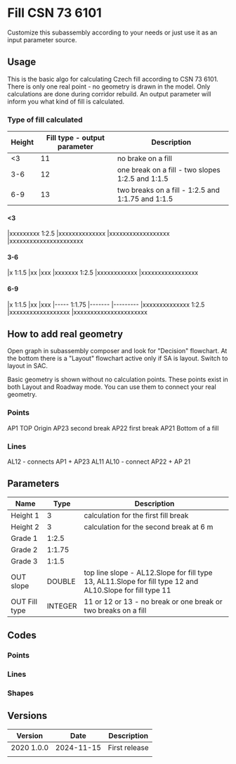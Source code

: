 # Fill CSN 73 6101

Customize this subassembly according to your needs or just use it as an input parameter source.

## Usage

This is the basic algo for calculating Czech fill according to CSN 73 6101.
There is only one real point - no geometry is drawn in the model.
Only calculations are done during corridor rebuild.
An output parameter will inform you what kind of fill is calculated.

### Type of fill calculated

| Height | Fill type - output parameter | Description                                       |
| ------ | ---------------------------- | ------------------------------------------------- |
| <3     | 11                           | no brake on a fill                                |
| 3-6    | 12                           | one break on a fill - two slopes 1:2.5 and 1:1.5  |
| 6-9    | 13                           | two breaks on a fill - 1:2.5 and 1:1.75 and 1:1.5 |

#### <3

|xxxxxxxxx 1:2.5
|xxxxxxxxxxxxxx
|xxxxxxxxxxxxxxxxxx
|xxxxxxxxxxxxxxxxxxxxxx

#### 3-6

|x 1:1.5
|xx
|xxx
|xxxxxxx 1:2.5
|xxxxxxxxxxxx
|xxxxxxxxxxxxxxxxx

#### 6-9

|x 1:1.5
|xx
|xxx
|----- 1:1.75
|-------
|---------
|xxxxxxxxxxxxxx 1:2.5
|xxxxxxxxxxxxxxxxxx
|xxxxxxxxxxxxxxxxxxxxxx

## How to add real geometry

Open graph in subassembly composer and look for "Decision" flowchart. At the bottom there is a "Layout" flowchart active only if SA is layout. Switch to layout in SAC.

Basic geometry is shown without no calculation points. These points exist in both Layout and Roadway mode. You can use them to connect your real geometry.

### Points

AP1 TOP Origin
AP23 second break
AP22 first break
AP21 Bottom of a fill

### Lines

AL12 - connects AP1 + AP23
AL11
AL10 - connect AP22 + AP 21

## Parameters

| Name          | Type    | Description                                                                                               |
| ------------- | ------- | --------------------------------------------------------------------------------------------------------- |
| Height 1      | 3       | calculation for the first fill break                                                                      |
| Height 2      | 3       | calculation for the second break at 6 m                                                                   |
| Grade 1       | 1:2.5   |                                                                                                           |
| Grade 2       | 1:1.75  |                                                                                                           |
| Grade 3       | 1:1.5   |                                                                                                           |
| OUT slope     | DOUBLE  | top line slope - AL12.Slope for fill type 13, AL11.Slope for fill type 12 and AL10.Slope for fill type 11 |
| OUT Fill type | INTEGER | 11 or 12 or 13 - no break or one break or two breaks on a fill                                            |

## Codes

### Points

### Lines

### Shapes

## Versions

| Version    | Date       | Description   |
| ---------- | ---------- | ------------- |
| 2020 1.0.0 | 2024-11-15 | First release |
|            |            |               |

